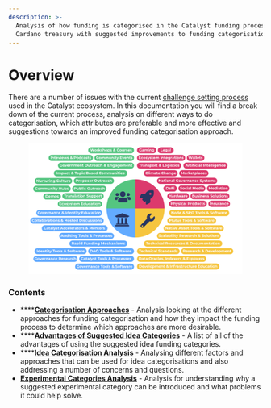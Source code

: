 ```yaml
---
description: >-
  Analysis of how funding is categorised in the Catalyst funding process for the
  Cardano treasury with suggested improvements to funding categorisation
---
```


# Overview

There are a number of issues with the current [challenge setting process](https://docs.catalystcontributors.org/funding-categorisation-analysis-1/challenge-settings/challenge-setting-process) used in the Catalyst ecosystem. In this documentation you will find a break down of the current process, analysis on different ways to do categorisation, which attributes are preferable and more effective and suggestions towards an improved funding categorisation approach.

<figure><img src=".gitbook/assets/category-proposals.png" alt=""><figcaption></figcaption></figure>

### Contents

* ****[**Categorisation Approaches**](broken-reference) - Analysis looking at the different approaches for funding categorisation and how they impact the funding process to determine which approaches are more desirable.
* ****[**Advantages of Suggested Idea Categories**](broken-reference) - A list of all of the advantages of using the suggested idea funding categories.
* ****[**Idea Categorisation Analysis**](broken-reference) - Analysing different factors and approaches that can be used for idea categorisations and also addressing a number of concerns and questions.
* [**Experimental Categories Analysis**](broken-reference) - Analysis for understanding why a suggested experimental category can be introduced and what problems it could help solve.
